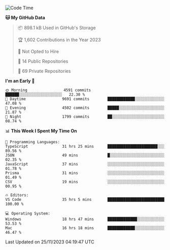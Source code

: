 <!--START_SECTION:waka-->
![Code Time](http://img.shields.io/badge/Code%20Time-4%2C935%20hrs%206%20mins-blue)

**🐱 My GitHub Data** 

> 📦 898.1 kB Used in GitHub's Storage 
 > 
> 🏆 1,602 Contributions in the Year 2023
 > 
> 🚫 Not Opted to Hire
 > 
> 📜 14 Public Repositories 
 > 
> 🔑 69 Private Repositories 
 > 
**I'm an Early 🐤** 

```text
🌞 Morning                4591 commits        ██████░░░░░░░░░░░░░░░░░░░   22.30 % 
🌆 Daytime                9691 commits        ████████████░░░░░░░░░░░░░   47.08 % 
🌃 Evening                4502 commits        █████░░░░░░░░░░░░░░░░░░░░   21.87 % 
🌙 Night                  1799 commits        ██░░░░░░░░░░░░░░░░░░░░░░░   08.74 % 
```


📊 **This Week I Spent My Time On** 

```text
💬 Programming Languages: 
TypeScript               31 hrs 25 mins      ██████████████████████░░░   89.56 % 
JSON                     49 mins             █░░░░░░░░░░░░░░░░░░░░░░░░   02.35 % 
JavaScript               37 mins             ░░░░░░░░░░░░░░░░░░░░░░░░░   01.78 % 
Prisma                   31 mins             ░░░░░░░░░░░░░░░░░░░░░░░░░   01.49 % 
CSV                      19 mins             ░░░░░░░░░░░░░░░░░░░░░░░░░   00.95 % 

🔥 Editors: 
VS Code                  35 hrs 5 mins       █████████████████████████   100.00 % 

💻 Operating System: 
Windows                  18 hrs 47 mins      █████████████░░░░░░░░░░░░   53.53 % 
Mac                      16 hrs 18 mins      ████████████░░░░░░░░░░░░░   46.47 % 
```


 Last Updated on 25/11/2023 04:19:47 UTC
<!--END_SECTION:waka-->

